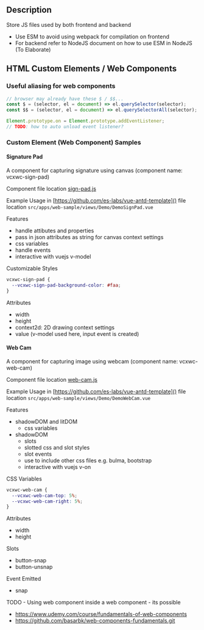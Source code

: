 ## Description

Store JS files used by both frontend and backend

- Use ESM to avoid using webpack for compilation on frontend
- For backend refer to NodeJS document on how to use ESM in NodeJS (To Elaborate)

## HTML Custom Elements / Web Components

### Useful aliasing for web components

```js
// browser may already have these $ / $$...
const $ = (selector, el = document) => el.querySelector(selector);
const $$ = (selector, el = document) => el.querySelectorAll(selector);

Element.prototype.on = Element.prototype.addEventListener;
// TODO: how to auto unload event listener?
```

### Custom Element (Web Component) Samples

#### Signature Pad

A component for capturing signature using canvas (component name: vcxwc-sign-pad)

Component file location [sign-pad.js](sign-pad.js)

Example Usage in [https://github.com/es-labs/vue-antd-template]() file location `src/apps/web-sample/views/Demo/DemoSignPad.vue`

Features

- handle attibutes and properties
- pass in json attributes as string for canvas context settings
- css variables
- handle events
- interactive with vuejs v-model

Customizable Styles

```css
vcxwc-sign-pad {
  --vcxwc-sign-pad-background-color: #faa;
}
```

Attributes

- width
- height
- context2d: 2D drawing context settings
- value (v-model used here, input event is created)

#### Web Cam

A component for capturing image using webcam (component name: vcxwc-web-cam)

Component file location [web-cam.js](web-cam.js)

Example Usage in [https://github.com/es-labs/vue-antd-template]() file location `src/apps/web-sample/views/Demo/DemoWebCam.vue`

Features

- shadowDOM and litDOM
  - css variables
- shadowDOM
  - slots
  - slotted css and slot styles
  - slot events
  - use <link> to include other css files e.g. bulma, bootstrap
  - interactive with vuejs v-on

CSS Variables

```css
vcxwc-web-cam {
  --vcxwc-web-cam-top: 5%;
  --vcxwc-web-cam-right: 5%;
}
```

Attributes

- width
- height

Slots

- button-snap
- button-unsnap

Event Emitted

- snap

TODO - Using web component inside a web component - its possible

- https://www.udemy.com/course/fundamentals-of-web-components
- https://github.com/basarbk/web-components-fundamentals.git
